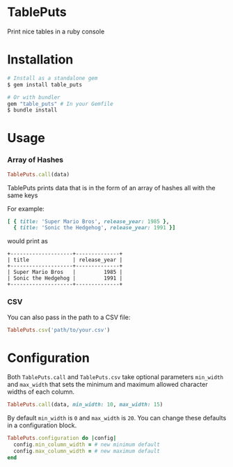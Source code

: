 # TablePuts
Print nice tables in a ruby console

# Installation
```ruby
# Install as a standalone gem
$ gem install table_puts

# Or with bundler
gem "table_puts" # In your Gemfile
$ bundle install
```

# Usage

### Array of Hashes
```ruby
TablePuts.call(data)
```
TablePuts prints data that is in the form of an array of hashes all with the same keys

For example:

```ruby
[ { title: 'Super Mario Bros', release_year: 1985 },
  { title: 'Sonic the Hedgehog', release_year: 1991 }]
```

would print as

```
+--------------------+--------------+
| title              | release_year |
+--------------------+--------------+
| Super Mario Bros   |         1985 |
| Sonic the Hedgehog |         1991 |
+--------------------+--------------+
```

### CSV
You can also pass in the path to a CSV file:
```ruby
TablePuts.csv('path/to/your.csv')
```
# Configuration
Both `TablePuts.call` and `TablePuts.csv` take optional parameters `min_width` and `max_width` that sets the minimum and maximum allowed character widths of each column.

```ruby
TablePuts.call(data, min_width: 10, max_width: 15)
```

By default `min_width` is `0` and `max_width` is `20`. You can change these defaults in a configuration block.

```ruby
TablePuts.configuration do |config|
  config.min_column_width = # new minimum default
  config.max_column_width = # new maximum default
end
```
